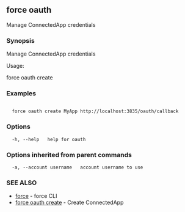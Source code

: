 ## force oauth

Manage ConnectedApp credentials

### Synopsis


Manage ConnectedApp credentials

Usage:

  force oauth create <name> <callback>
  

### Examples

```

  force oauth create MyApp http://localhost:3835/oauth/callback

```

### Options

```
  -h, --help   help for oauth
```

### Options inherited from parent commands

```
  -a, --account username   account username to use
```

### SEE ALSO

* [force](force.md)	 - force CLI
* [force oauth create](force_oauth_create.md)	 - Create ConnectedApp

